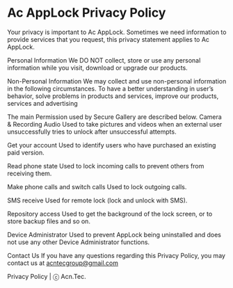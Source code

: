# Ac AppLock Privacy Policy

Your privacy is important to Ac AppLock. Sometimes we need information to provide services that you request, this privacy statement applies to Ac AppLock.

Personal Information
We DO NOT collect, store or use any personal information while you visit, download or upgrade our products.

Non-Personal Information
We may collect and use non-personal information in the following circumstances. To have a better understanding in user’s behavior, solve problems in products and services, improve our products, services and advertising

The main Permission used by Secure Gallery are described below.
Camera & Recording Audio
Used to take pictures and videos when an external user unsuccessfully tries to unlock after unsuccessful attempts.

Get your account
Used to identify users who have purchased an existing paid version.

Read phone state
Used to lock incoming calls to prevent others from receiving them.

Make phone calls and switch calls
Used to lock outgoing calls.

SMS receive
Used for remote lock (lock and unlock with SMS).

Repository access
Used to get the background of the lock screen, or to store backup files and so on.

Device Administrator
Used to prevent AppLock being uninstalled and does not use any other Device Administrator functions.

Contact Us
If you have any questions regarding this Privacy Policy, you may contact us at acntecgroup@gmail.com


Privacy Policy | ⓒ Acn.Tec.

